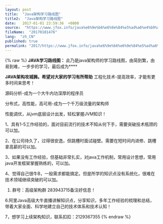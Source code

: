```yaml
---
layout: post
title:  "Java架构学习路线图"
title2:  "Java架构学习路线图"
date:   2017-01-01 23:59:36  +0800
source:  "https://www.jfox.info/java%e6%9e%b6%e6%9e%84%e5%ad%a6%e4%b9%a0%e8%b7%af%e7%ba%bf%e5%9b%be.html"
fileName:  "20170101476"
lang:  "zh_CN"
published: true
permalink: "2017/https://www.jfox.info/java%e6%9e%b6%e6%9e%84%e5%ad%a6%e4%b9%a0%e8%b7%af%e7%ba%bf%e5%9b%be.html"
---
```

{% raw %}
**JAVA学习路线图：**
此乃是java架构师的学习路线图，由简到繁，由易到难，一步步的学习，最后成为**** 

**JAVA架构攻城狮。希望对大家的学习有所帮助**
 工程化技术-提高效率，才能有更多时间来思考！ 

 源码分析-成为一个大牛内功深厚的程序员 

 分布式，高性能，高可用-成为一个千万级流量的架构师 

 性能调优，从jvm底层设计出发，轻松掌握JVM知识！ 

 1、具有1-5工作经验的，面对目前流行的技术不知从何下手，需要突破技术瓶颈的可以加。 

2、在公司待久了，过得很安逸，但跳槽时面试碰壁。需要在短时间内进修、跳槽拿高薪的可以加。

3、如果没有工作经验，但基础非常扎实，对java工作机制，常用设计思想，常用java开发框架掌握熟练的，可以加。

4、觉得自己很牛B，一般需求都能搞定。但是所学的知识点没有系统化，很难在技术领域继续突破的可以加。

1. 群号：高级架构群 283943715备注好信息！

6.阿里Java高级大牛直播讲解知识点，分享知识，多年工作经验的梳理和总结，带着大家全面、科学地建立自己的技术体系和技术认知！

7，想学习上续架构知识，联系扣扣：2129367355
{% endraw %}
